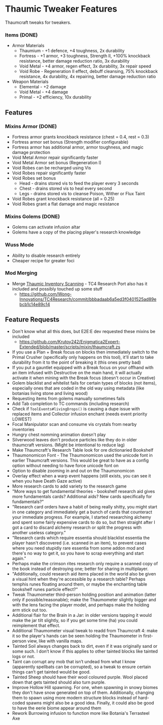 # Thaumic Tweaker Features
Thaumcraft tweaks for tweakers.

### Items (DONE)
- Armor Materials
  - Thaumium - +1 defence, +4 toughness, 2x durability
  - Fortress - +1 armor, +3 toughness, Strength II, +100% knockback resistance, better damage reduction ratio, 3x durability
  - Void Metal - +4 armor, regen effect, 3x durability, 3x repair speed
  - Void Robe - Regeneration II effect, debuff cleansing, 75% knockback resistance, 4x durability, 4x repairing, better damage reduction ratio
- Weapon Materials
  - Elemental - +2 damage
  - Void Metal - +4 damage
  - Primal - +2 efficiency, 10x durability

## Features
### Mixins Armor (DONE)
- Fortress armor grants knockback resistance (chest = 0.4, rest = 0.3)
- Fortress armor set bonus (Strength modifier configurable)
- Fortress armor has additional armor, armor toughness, and magic damage protection
- Void Metal Armor repair significantly faster
- Void Metal Armor set bonus (Regeneration I)
- Void Robes can be recharged using Vis
- Void Robes repair significantly faster
- Void Robes set bonus
  - Head - drains stored vis to feed the player every 3 seconds
  - Chest - drains stored vis to heal every second
  - Legs - drains stored vis to cleanse Poison, Wither or Flux Taint
- Void Robes grant knockback resistance (all = 0.25)
- Void Robes grant a flat damage and magic resistance

### Mixins Golems (DONE)
- Golems can activate infusion altar
- Golems have a copy of the placing player's research knowledge

### Wuss Mode
- Ability to disable research entirely
- Cheaper recipe for greater foci

### Mod Merging
- Merge [Thaumic Inventory Scanning](https://www.curseforge.com/minecraft/mc-mods/thaumcraft-inventory-scanning) - TC4 Research Port also has it included and possibly touched up some stuff
  - https://github.com/Wong-Innovations/TC4Research/commit/bbbadaab6a5ed3f0401525ad89ebcb1c14e89c14

## Feature Requests
- Don't know what all this does, but E2E:E dev requested these mixins be included
  - https://github.com/Krutoy242/Enigmatica2Expert-Extended/blob/master/scripts/mixin/thaumcraft.zs
- If you use a Plan + Break focus on blocks then immediately switch to the Primal Crusher (specifically only happens on this tool), it'll start to take durability from it to the point of breaking it (this ones pretty bad)
- If you put a gauntlet equipped with a Break focus on your offhand with an item infused with Destructive on the main hand, it will actually activate it when mining with the Break focus (doesn't occur in Creative)
- Golem blacklist and whitelist fails for certain types of blocks (not items), especially ones that are coded in the old way using metadata (like botanias living stone and living wood)
- Requesting items from golems manually sometimes fails
- Add Tab completion to TC commands (including research)
- Check if `ToolEvents#livingDrops()` is causing a dupe issue with replaced items and Collector infusion enchant (needs event priority LOWEST)
- Focal Manipulator scan and consume vis crystals from nearby inventories
- Hungry chest nomming animation doesn't play
- Silverwood leaves don't produce particles like they do in older thaumcraft versions. (Might be intentional to reduce lag)
- Make Thaumcraft's Research Table look for ore dictionaried Bookshelf
- Thaumonomicon Font - The Thaumonomicon used the unicode font in earlier Thaumcraft versions. This would be great to have as a config option without needing to have force unicode font on
- Option to disable zooming in and out on the Thaumonomicon
- Overlay effect when a warp event happens (still exists, you can see it when you have Death Gaze active)
- More research cards to add variety to the research game
- "More ways to get fundamental theories - bookshelf research aid gives more fundamentals cards? Additional aids? New cards specifically for fundamentals?"
- "Research card orders have a habit of being really shitty, you might start in one category and immediately get a bunch of cards that counteract your immediate progress. For example, I started researching alchemy and spent some fairly expensive cards to do so, but then straight after I got a card to discard alchemy research or split the progress with another useless category."
- "Research cards which require essentia should blacklist essentia the player hasn't discovered (i.e. scanned in an item), to prevent cases where you need stupidly rare essentia from some addon mod and there's no way to get it, so you have to scrap everything and start again."
- Perhaps make the crimson rites research only require a scanned copy of the book instead of destroying one; better for sharing in multiplayer.
- "Additionally, could research aid items placed in the world also be given a visual hint when they're accessible by a research table? Perhaps temphis runes floating around them, or maybe the enchanting table bookshelf runes particle effect?"
- Tweak Thaumometer third-person holding position and animation (latter only if possible/reasonable); make the Thaumometer slightly bigger and with the lens facing the player model, and perhaps make the holding arm stick out too.
- Additional flair for the Brain in a Jar: in older versions tapping it would make the jar tilt slightly, so if you get some time (ha) you could reimplement that effect.
- Additional Thaumometer visual tweak to readd from Thaumcraft 4: make it so the player's hands can be seen holding the Thaumometer in first-person view, like with vanilla maps.
- Tainted Soil always changes back to dirt, even if it was originally sand or some such. I don’t know if this applies to other tainted blocks like tainted logs or not.
- Taint can corrupt any mob that isn’t undead from what I know (apparently spellbats can be corrupted), so a tweak to ensure certain things can’t get tainted would be good.
- Tainted Sheep should have their wool coloured purple. Wool placed down that gets tainted should also turn purple.
- Improve Hollow Hill spawning. For one, when spawning in snowy biomes they don't have snow generated on top of them. Additionally, changing them to spawn using more modern structure blocks instead of hard-coded spawns might also be a good idea. Finally, it could also be good to have the eerie biome appear around them
- Rework Burrowing infusion to function more like Botania's Terrasteel Axe
